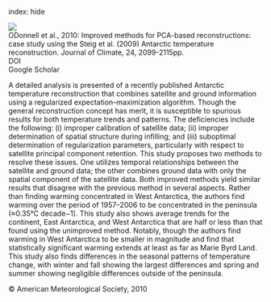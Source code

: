 index: hide

<div class="Citation">
    <div class="Citation-thumb CitationThumb-linked"  data-href="https://doi.org/10.1175/2010jcli3656.1">
      <img src="https://static.claimspace.cloud/climate-study-static/refs/thumbs/5/ODonnell_et_al_2010-thumb.png" />
    </div>

  <div class="Citation-body">
    <div class="Citation-text">ODonnell et al., 2010: Improved methods for PCA-based reconstructions: case study using the Steig et al. (2009) Antarctic temperature reconstruction. <span class="Article-journal">Journal of Climate, </span><span class="Article-volume">24, </span>2099-2115pp.</div>
    <div class="Citation-links">
      <div class="CitationLink" data-href="https://doi.org/10.1175/2010jcli3656.1">
        <div class="CitationLink-icon CitationLink-Doi"></div>
        <div class="CitationLink-text">DOI</div>
      </div>
      <div class="CitationLink" data-href="https://scholar.google.com/scholar?q=10.1175/2010jcli3656.1">
        <div class="CitationLink-icon CitationLink-Scholar"></div>
        <div class="CitationLink-text">Google Scholar</div>
      </div>
    </div>
  </div>
</div>

A detailed analysis is presented of a recently published Antarctic temperature reconstruction that combines satellite and ground information using a regularized expectation–maximization algorithm. Though the general reconstruction concept has merit, it is susceptible to spurious results for both temperature trends and patterns. The deficiencies include the following: (i) improper calibration of satellite data; (ii) improper determination of spatial structure during infilling; and (iii) suboptimal determination of regularization parameters, particularly with respect to satellite principal component retention. This study proposes two methods to resolve these issues. One utilizes temporal relationships between the satellite and ground data; the other combines ground data with only the spatial component of the satellite data. Both improved methods yield similar results that disagree with the previous method in several aspects. Rather than finding warming concentrated in West Antarctica, the authors find warming over the period of 1957–2006 to be concentrated in the peninsula (≈0.35°C decade−1). This study also shows average trends for the continent, East Antarctica, and West Antarctica that are half or less than that found using the unimproved method. Notably, though the authors find warming in West Antarctica to be smaller in magnitude and find that statistically significant warming extends at least as far as Marie Byrd Land. This study also finds differences in the seasonal patterns of temperature change, with winter and fall showing the largest differences and spring and summer showing negligible differences outside of the peninsula.

<div class="Citation-copy">
&copy; American Meteorological Society, 2010
</div>